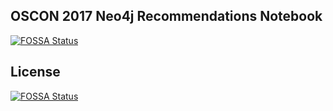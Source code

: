 ## OSCON 2017 Neo4j Recommendations Notebook
[![FOSSA Status](https://app.fossa.io/api/projects/git%2Bgithub.com%2Fjohnymontana%2Foscon-neo4j-recommendations.svg?type=shield)](https://app.fossa.io/projects/git%2Bgithub.com%2Fjohnymontana%2Foscon-neo4j-recommendations?ref=badge_shield)



## License
[![FOSSA Status](https://app.fossa.io/api/projects/git%2Bgithub.com%2Fjohnymontana%2Foscon-neo4j-recommendations.svg?type=large)](https://app.fossa.io/projects/git%2Bgithub.com%2Fjohnymontana%2Foscon-neo4j-recommendations?ref=badge_large)